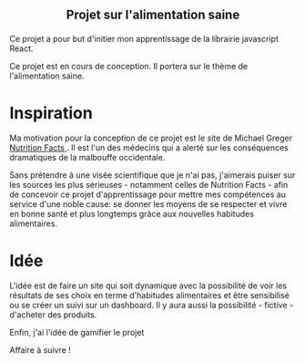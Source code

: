## <p align="center"> Projet sur l'alimentation saine </p>

Ce projet a pour but d'initier mon apprentissage de la librairie javascript React. <br/>

Ce projet est en cours de conception. Il portera sur le thème de l'alimentation saine. <br/>

# Inspiration

Ma motivation pour la conception de ce projet est le site de Michael Greger <a href="https://nutritionfacts.org/"> Nutrition Facts </a>.
Il est l'un des médecins qui a alerté sur les conséquences dramatiques de la malbouffe occidentale. <br/>

Sans prétendre à une visée scientifique que je n'ai pas, j'aimerais puiser sur les sources les plus sérieuses - notamment celles de Nutrition Facts - afin de concevoir ce projet d'apprentissage pour mettre mes compétences au service d'une noble cause: se donner les moyens de se respecter et vivre en bonne santé et plus longtemps grâce aux nouvelles habitudes alimentaires. <br/>

# Idée

L'idée est de faire un site qui soit dynamique avec la possibilité de voir les résultats de ses choix en terme d'habitudes alimentaires et être sensibilisé ou se créer un suivi sur un dashboard. Il y aura aussi la possibilité - fictive - d'acheter des produits. <br/>

Enfin, j'ai l'idée de gamifier le projet<br/>

Affaire à suivre !<br/>
